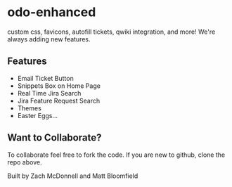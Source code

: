 # odo-enhanced
custom css, favicons, autofill tickets, qwiki integration, and more! We're always adding new features.

## Features

* Email Ticket Button
* Snippets Box on Home Page
* Real Time Jira Search
* Jira Feature Request Search
* Themes
* Easter Eggs...

## Want to Collaborate?

To collaborate feel free to fork the code. If you are new to github, clone the repo above.

Built by Zach McDonnell and Matt Bloomfield
